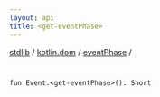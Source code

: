 ```yaml
---
layout: api
title: <get-eventPhase>
---
```

[stdlib](../../index.html) / [kotlin.dom](../index.html) / [eventPhase](index.html) / [<get-eventPhase>](_get-eventPhase_.html)

# <get-eventPhase>

```
fun Event.<get-eventPhase>(): Short
```
